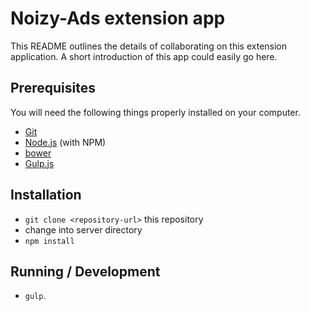 # Noizy-Ads extension app

This README outlines the details of collaborating on this extension application.
A short introduction of this app could easily go here.

## Prerequisites

You will need the following things properly installed on your computer.

* [Git](http://git-scm.com/)
* [Node.js](http://nodejs.org/) (with NPM)
* [bower](http://bower.io/)
* [Gulp.js](http://gulpjs.com/)

## Installation

* `git clone <repository-url>` this repository
* change into server directory
* `npm install`

## Running / Development

* `gulp`.
